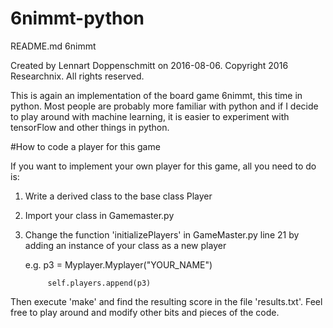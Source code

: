 # 6nimmt-python

  README.md
  6nimmt

  Created by Lennart Doppenschmitt on 2016-08-06.
  Copyright 2016 Researchnix. All rights reserved.



This is again an implementation of the board game 6nimmt, this time in python. Most people are probably more familiar with python and if I decide to play around with machine learning, it is easier to experiment with tensorFlow and other things in python.

#How to code a player for this game

If you want to implement your own player for this game, all you need to do is:

1) Write a derived class to the base class Player

2) Import your class in Gamemaster.py

3) Change the function 'initializePlayers' in GameMaster.py line 21 by adding an instance of your class as a new player

    e.g.    p3 = Myplayer.Myplayer("YOUR_NAME")

            self.players.append(p3)


Then execute 'make' and find the resulting score in the file 'results.txt'.
Feel free to play around and modify other bits and pieces of the code.
